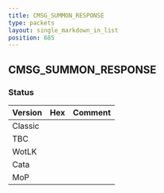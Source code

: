 ```yaml
---
title: CMSG_SUMMON_RESPONSE
type: packets
layout: single_markdown_in_list
position: 685
---
```


## CMSG_SUMMON_RESPONSE

### Status

Version | Hex | Comment
---------- | ---------- | ---------- 
Classic |  |  
TBC |  |  
WotLK |  |  
Cata |  |  
MoP |  |  